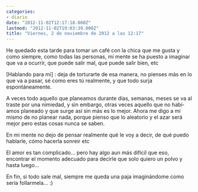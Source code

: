 ```yaml
---
categories:
- diario
date: "2012-11-02T12:17:18.000Z"
lastmod: "2012-11-02T19:03:39.000Z"
title: "Viernes, 2 de noviembre de 2012 a las 12:17"
---
```


He quedado esta tarde para tomar un café con la chica que me gusta y como siempre, como todas las personas, mi mente se ha puesto a imaginar que va a ocurrir, que puede salir mal, que puede salir bien, etc 


[Hablando para mí­] : deja de torturarte de esa manera, no pienses más en lo que va a pasar, sé como eres tú realmente, y que todo surja espontáneamente.

A veces todo aquello que planeamos durante dí­as, semanas, meses se va al traste por una nimiedad, y sin embargo, otras veces aquello que no habí­amos planeado y que surge así­ sin más es lo mejor. Ahora me digo a mi mismo de no planear nada, porque pienso que lo aleatorio y el azar será mejor pero estas cosas nunca se saben.

En mi mente no dejo de pensar realmente qué le voy a decir, de qué puedo hablarle, cómo hacerla sonreir etc

El amor es tan complicado... pero hay algo aun más difí­cil que eso, encontrar el momento adecuado para decirle que solo quiero un polvo y hasta luego...

En fin, si todo sale mal, siempre me queda una paja imaginándome como serí­a follarmela... :)